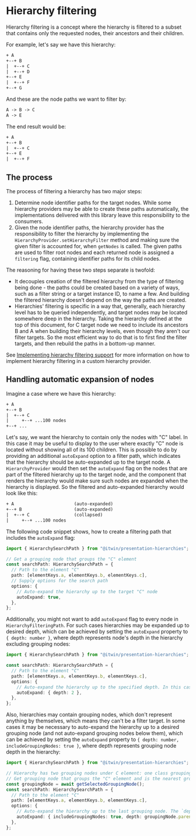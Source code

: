 # Hierarchy filtering

Hierarchy filtering is a concept where the hierarchy is filtered to a subset that contains only the requested nodes, their ancestors and their children.

For example, let's say we have this hierarchy:

```txt
+ A
+--+ B
|  +--+ C
|  +--+ D
+--+ E
|  +--+ F
+--+ G
```

And these are the node paths we want to filter by:

```txt
A -> B -> C
A -> E
```

The end result would be:

```txt
+ A
+--+ B
|  +--+ C
+--+ E
|  +--+ F
```

## The process

The process of filtering a hierarchy has two major steps:

1. Determine node identifier paths for the target nodes. While some hierarchy providers may be able to create these paths automatically, the implementations delivered with this library leave this responsibility to the consumers.
2. Given the node identifier paths, the hierarchy provider has the responsibility to filter the hierarchy by implementing the `HierarchyProvider.setHierarchyFilter` method and making sure the given filter is accounted for, when `getNodes` is called. The given paths are used to filter root nodes and each returned node is assigned a `filtering` flag, containing identifier paths for its child nodes.

The reasoning for having these two steps separate is twofold:

- It decouples creation of the filtered hierarchy from the type of filtering being done - the paths could be created based on a variety of ways, such as a filter string or a target instance ID, to name a few. And building the filtered hierarchy doesn't depend on the way the paths are created.
- Hierarchies' filtering is specific in a way that, generally, each hierarchy level has to be queried independently, and target nodes may be located somewhere deep in the hierarchy. Taking the hierarchy defined at the top of this document, for C target node we need to include its ancestors B and A when building their hierarchy levels, even though they aren't our filter targets. So the most efficient way to do that is to first find the filter targets, and then rebuild the paths in a bottom-up manner.

See [Implementing hierarchy filtering support](./CustomHierarchyProviders.md#implementing-hierarchy-filtering-support) for more information on how to implement hierarchy filtering in a custom hierarchy provider.

## Handling automatic expansion of nodes

Imagine a case where we have this hierarchy:

```txt
+ A
+--+ B
|  +--+ C
|     +--+ ...100 nodes
+--+ ...
```

Let's say, we want the hierarchy to contain only the nodes with "C" label. In this case it may be useful to display to the user where exactly "C" node is located without showing all of its 100 children. This is possible to do by providing an additional `autoExpand` option to a filter path, which indicates that the hierarchy should be auto-expanded up to the target node. A `HierarchyProvider` would then set the `autoExpand` flag on the nodes that are part of the filtered hierarchy up to the target node, and the component that renders the hierarchy would make sure such nodes are expanded when the hierarchy is displayed. So the filtered and auto-expanded hierarchy would look like this:

```txt
+ A                       (auto-expanded)
+--+ B                    (auto-expanded)
|  +--+ C                 (collapsed)
|     +--+ ...100 nodes
```

The following code snippet shows, how to create a filtering path that includes the `autoExpand` flag:

<!-- [[include: [Presentation.Hierarchies.HierarchyFiltering.HierarchyFilteringPathImport, Presentation.Hierarchies.HierarchyFiltering.AutoExpand.FilteringPath], ts]] -->
<!-- BEGIN EXTRACTION -->

```ts
import { HierarchySearchPath } from "@itwin/presentation-hierarchies";

// Get a grouping node that groups the "C" element
const searchPath: HierarchySearchPath = {
  // Path to the element "C"
  path: [elementKeys.a, elementKeys.b, elementKeys.c],
  // Supply options for the search path
  options: {
    // Auto-expand the hierarchy up to the target "C" node
    autoExpand: true,
  },
};
```

<!-- END EXTRACTION -->

Additionally, you might not want to add `autoExpand` flag to every node in `HierarchyFilteringPath`. For such cases hierarchies may be expanded up to desired depth, which can be achieved by setting the `autoExpand` property to `{ depth: number }`, where depth represents node's depth in the hierarchy excluding grouping nodes:

<!-- [[include: [Presentation.Hierarchies.HierarchyFiltering.HierarchyFilteringPathImport, Presentation.Hierarchies.HierarchyFiltering.AutoExpandUntilDepthWithoutGrouping.FilteringPath], ts]] -->
<!-- BEGIN EXTRACTION -->

```ts
import { HierarchySearchPath } from "@itwin/presentation-hierarchies";

const searchPath: HierarchySearchPath = {
  // Path to the element "C"
  path: [elementKeys.a, elementKeys.b, elementKeys.c],
  options: {
    // Auto-expand the hierarchy up to the specified depth. In this case up to and including element "B"
    autoExpand: { depth: 2 },
  },
};
```

<!-- END EXTRACTION -->

Also, hierarchies may contain grouping nodes, which don't represent anything by themselves, which means they can't be a filter target. In some cases it may be necessary to auto-expand the hierarchy up to a desired grouping node (and not auto-expand grouping nodes below them), which can be achieved by setting the `autoExpand` property to `{ depth: number, includeGroupingNodes: true }`, where depth represents grouping node depth in the hierarchy:

<!-- [[include: [Presentation.Hierarchies.HierarchyFiltering.HierarchyFilteringPathImport, Presentation.Hierarchies.HierarchyFiltering.AutoExpandUntilDepthWithGrouping.FilteringPath], ts]] -->
<!-- BEGIN EXTRACTION -->

```ts
import { HierarchySearchPath } from "@itwin/presentation-hierarchies";

// Hierarchy has two grouping nodes under C element: one class grouping and one label grouping node.
// Get grouping node that groups the "C" element and is the nearest grouping node to it
const groupingNode = await getSelectedGroupingNode();
const searchPath: HierarchySearchPath = {
  // Path to the element "C"
  path: [elementKeys.a, elementKeys.b, elementKeys.c],
  options: {
    // Auto-expand the hierarchy up to the last grouping node. The `depth` attribute equals to the number of parents.
    autoExpand: { includeGroupingNodes: true, depth: groupingNode.parentKeys.length },
  },
};
```

<!-- END EXTRACTION -->
